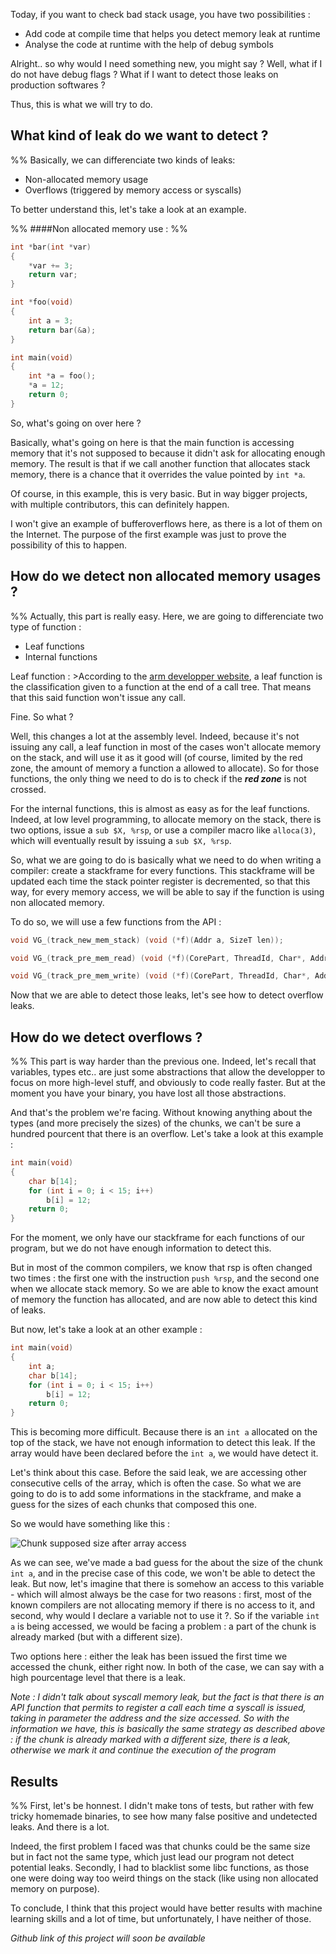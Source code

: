Today, if you want to check bad stack usage, you have two possibilities :

* Add code at compile time that helps you detect memory leak at runtime
* Analyse the code at runtime with the help of debug symbols

Alright.. so why would I need something new, you might say ? Well, what if I do not
have debug flags ? What if I want to detect those leaks on production softwares ?

Thus, this is what we will try to do.

## What kind of leak do we want to detect ?
%%
Basically, we can differenciate two kinds of leaks:

* Non-allocated memory usage
* Overflows (triggered by memory access or syscalls)

To better understand this, let's take a look at an example.

%%
####Non allocated memory use :
%%
```c
int *bar(int *var)
{
	*var += 3;
	return var;
}

int *foo(void)
{
	int a = 3;
	return bar(&a);
}

int main(void)
{
	int *a = foo();
	*a = 12;
	return 0;
}
```

So, what's going on over here ?

Basically, what's going on here is that the main function is accessing memory that it's not supposed to because it didn't ask for allocating enough memory. The result is that if we call another function that allocates stack memory, there is a chance that it overrides the value pointed by `int *a`.

Of course, in this example, this is very basic. But in way bigger projects, with multiple contributors, this can definitely happen.

I won't give an example of bufferoverflows here, as there is a lot of them on the Internet. The purpose of the first example was just to prove the possibility of this to happen.

## How do we detect non allocated memory usages ?
%%
Actually, this part is really easy. Here, we are going to differenciate two type of function :

* Leaf functions
* Internal functions

Leaf function
:	>According to the [arm developper website](http://infocenter.arm.com/help/index.jsp?topic=/com.arm.doc.faqs/ka13785.html), a leaf function is the classification given to a function at the end of a call tree. That means that this said function won't issue any call.

Fine. So what ?

Well, this changes a lot at the assembly level. Indeed, because it's not issuing any call, a leaf function in most of the cases won't allocate memory on the stack, and will use it as it good will (of course, limited by the red zone, the amount of memory a function a allowed to allocate). So for those functions, the only thing we need to do is to check if the ***red zone*** is not crossed.

For the internal functions, this is almost as easy as for the leaf functions. Indeed, at low level programming, to allocate memory on the stack, there is two options, issue a `sub $X, %rsp`, or use a compiler macro like `alloca(3)`, which will eventually result by issuing a `sub $X, %rsp`.

So, what we are going to do is basically what we need to do when writing a compiler: create a stackframe for every functions. This stackframe will be updated each time the stack pointer register is decremented, so that this way, for every memory access, we will be able to say if the function is using non allocated memory.

To do so, we will use a few functions from the API :

```c
void VG_(track_new_mem_stack) (void (*f)(Addr a, SizeT len));

void VG_(track_pre_mem_read) (void (*f)(CorePart, ThreadId, Char*, Addr, SizeT));

void VG_(track_pre_mem_write) (void (*f)(CorePart, ThreadId, Char*, Addr, SizeT));
```

Now that we are able to detect those leaks, let's see how to detect overflow leaks.

## How do we detect overflows ?
%%
This part is way harder than the previous one. Indeed, let's recall that variables, types etc.. are just some abstractions that allow the developper to focus on more high-level stuff, and obviously to code really faster. But at the moment you have your binary, you have lost all those abstractions.

And that's the problem we're facing. Without knowing anything about the types (and more precisely the sizes) of the chunks, we can't be sure a hundred pourcent that there is an overflow. Let's take a look at this example :

```c
int main(void)
{
	char b[14];
	for (int i = 0; i < 15; i++)
		b[i] = 12;
	return 0;
}
```

For the moment, we only have our stackframe for each functions of our program, but we do not have enough information to detect this.

But in most of the common compilers, we know that rsp is often changed two times : the first one with the instruction `push %rsp`, and the second one when we allocate stack memory. So we are able to know the exact amount of memory the function has allocated, and are now able to detect this kind of leaks.

But now, let's take a look at an other example :

```c
int main(void)
{
	int a;
	char b[14];
	for (int i = 0; i < 15; i++)
		b[i] = 12;
	return 0;
}
```

This is becoming more difficult. Because there is an `int a` allocated on the top of the stack, we have not enough information to detect this leak. If the array would have been declared before the `int a`, we would have detect it.

Let's think about this case. Before the said leak, we are accessing other consecutive cells of the array, which is often the case. So what we are going to do is to add some informations in the stackframe, and make a guess for the sizes of each chunks that composed this one.

So we would have something like this :

![Chunk supposed size after array access](/static/images/valgrind-memory.png)

As we can see, we've made a bad guess for the about the size of the chunk `int a`, and in the precise case of this code, we won't be able to detect the leak. But now, let's imagine that there is somehow an access to this variable - which will almost always be the case for two reasons : first, most of the known compilers are not allocating memory if there is no access to it, and second, why would I declare a variable not to use it ?. So if the variable `int a` is being accessed, we would be facing a problem : a part of the chunk is already marked (but with a different size).

Two options here : either the leak has been issued the first time we accessed the chunk, either right now. In both of the case, we can say with a high pourcentage level that there is a leak.

_Note : I didn't talk about syscall memory leak, but the fact is that there is an API function that permits to register a call each time a syscall is issued, taking in parameter the address and the size accessed. So with the information we have, this is basically the same strategy as described above : if the chunk is already marked with a different size, there is a leak, otherwise we mark it and continue the execution of the program_

## Results
%%
First, let's be honnest. I didn't make tons of tests, but rather with few tricky homemade binaries, to see how many false positive and undetected leaks. And there is a lot.

Indeed, the first problem I faced was that chunks could be the same size but in fact not the same type, which just lead our program not detect potential leaks. Secondly, I had to blacklist some libc functions, as those one were doing way too weird things on the stack (like using non allocated memory on purpose).

To conclude, I think that this project would have better results with machine learning skills and a lot of time, but unfortunately, I have neither of those.

_Github link of this project will soon be available_

